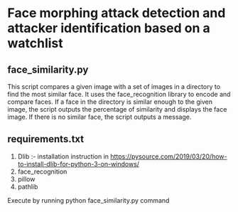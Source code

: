 # Face morphing attack detection and attacker identification based on a watchlist

## face_similarity.py
This script compares a given image with a set of images in a directory to find the most similar face. It uses the face_recognition library to encode and compare faces. If a face in the directory is similar enough to the given image, the script outputs the percentage of similarity and displays the face image. If there is no similar face, the script outputs a message.


## requirements.txt
1. Dlib :- installation instruction in https://pysource.com/2019/03/20/how-to-install-dlib-for-python-3-on-windows/
2. face_recognition
3. pillow
4. pathlib

Execute by running python face_similarity.py command

